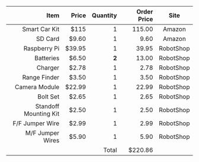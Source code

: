 
| Item                  | Price  | Quantity | Order Price | Site      |
| ---------------------:| ------:| --------:| -----------:|:---------:|
| Smart Car Kit         | $115   | 1        | 115.00      | Amazon    |
| SD Card               | $9.60  | 1        | 9.60        | Amazon    |
| Raspberry Pi          | $39.95 | 1        | 39.95       | RobotShop |
| Batteries             | $6.50  | **2**    | 13.00       | RobotShop |
| Charger               | $2.78  | 1        | 2.78        | RobotShop |
| Range Finder          | $3.50  | 1        | 3.50        | RobotShop |
| Camera Module         | $22.99 | 1        | 22.99       | RobotShop |
| Bolt Set              | $2.65  | 1        | 2.65        | RobotShop |
| Standoff Mounting Kit | $2.50  | 1        | 2.50        | RobotShop |
| F/F Jumper Wire       | $2.99  | 1        | 2.99        | RobotShop |
| M/F Jumper Wires      | $5.90  | 1        | 5.90        | RobotShop |
|                       |        | Total    | $220.86     |           |
